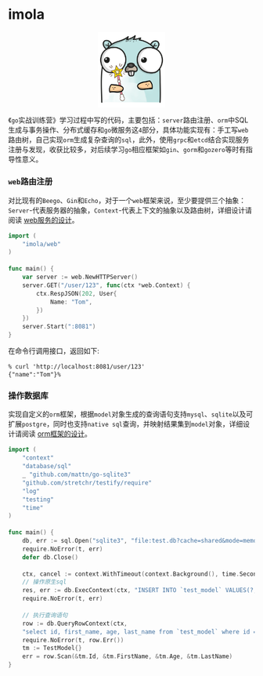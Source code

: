 # imola
<p align="center">
    <img align="center" width="138px" src="doc/imgs/424_cartoons-gophers.png">
</p>

《`go`实战训练营》学习过程中写的代码，主要包括：`server`路由注册、`orm`中SQL生成与事务操作、分布式缓存和`go`微服务这`4`部分，具体功能实现有：手工写`web`路由树，自己实现`orm`生成复杂查询的`sql`，此外，使用`grpc`和`etcd`结合实现服务注册与发现，收获比较多，对后续学习`go`相应框架如`gin`、`gorm`和`gozero`等时有指导性意义。
### `web`路由注册
对比现有的`Beego`、`Gin`和`Echo`，对于一个`web`框架来说，至少要提供三个抽象：`Server`-代表服务器的抽象，`Context`-代表上下文的抽象以及路由树，详细设计请阅读 [web服务的设计](doc/web服务的设计.md)。
```go
import (
    "imola/web"
)

func main() {
    var server := web.NewHTTPServer()
	server.GET("/user/123", func(ctx *web.Context) {
        ctx.RespJSON(202, User{
            Name: "Tom",
        })
    })
    server.Start(":8081")    
}
```
在命令行调用接口，返回如下:
```shell
% curl 'http://localhost:8081/user/123'
{"name":"Tom"}% 
```

### 操作数据库
实现自定义的`orm`框架，根据`model`对象生成的查询语句支持`mysql`、`sqlite`以及可扩展`postgre`，同时也支持`native sql`查询，并映射结果集到`model`对象，详细设计请阅读 [orm框架的设计](doc/orm服务的设计.md)。
```go
import (
    "context"
    "database/sql"
    _ "github.com/mattn/go-sqlite3"
    "github.com/stretchr/testify/require"
    "log"
    "testing"
    "time"
)

func main() {
    db, err := sql.Open("sqlite3", "file:test.db?cache=shared&mode=memory")
    require.NoError(t, err)
    defer db.Close()

    ctx, cancel := context.WithTimeout(context.Background(), time.Second*10)
    // 操作原生sql
	res, err := db.ExecContext(ctx, "INSERT INTO `test_model` VALUES(?, ?, ?, ?)", 1, "Tom", 18, "Jerry")
    require.NoError(t, err)

    // 执行查询语句
    row := db.QueryRowContext(ctx,
    "select id, first_name, age, last_name from `test_model` where id = ?", 1)
    require.NoError(t, row.Err())
    tm := TestModel{}
    err = row.Scan(&tm.Id, &tm.FirstName, &tm.Age, &tm.LastName)
}
```